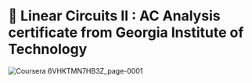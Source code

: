 # :satellite: Linear Circuits II : AC Analysis certificate from Georgia Institute of Technology

![Coursera 6VHKTMN7HB3Z_page-0001](https://user-images.githubusercontent.com/107871742/178131137-6988dc38-d3f7-4961-96d2-b98a8f437578.jpg)
